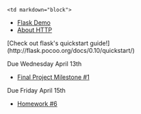 	<td markdown="block">
* [Flask Demo](https://github.com/jversoza/p4a-spring-16-examples/blob/master/p4a-class19/flask_demo.py)
* [About HTTP](https://github.com/jversoza/p4a-spring-16-examples/blob/master/p4a-class19/http.md)

</td>
	<td markdown="block">
[Check out flask's quickstart guide!](http://flask.pocoo.org/docs/0.10/quickstart/)
</td>
	<td markdown="block">

Due Wednesday April 13th

* [Final Project Milestone #1](assignments/final-project.html)

Due Friday April 15th

* [Homework #6](assignments/hw06.html)

<!--
* [](assignments/.html)
-->
</td>
